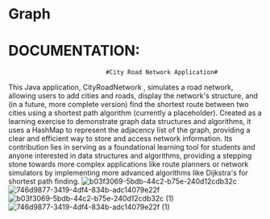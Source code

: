 # Graph
# DOCUMENTATION:

                               #City Road Network Application#

This Java application,  CityRoadNetwork , simulates a road network, allowing users to add cities and roads, display the network's structure, and (in a future, more complete version) find the shortest route between two cities using a shortest path algorithm (currently a placeholder).  Created as a learning exercise to demonstrate graph data structures and algorithms, it uses a HashMap to represent the adjacency list of the graph, providing a clear and efficient way to store and access network information.  Its contribution lies in serving as a foundational learning tool for students and anyone interested in data structures and algorithms, providing a stepping stone towards more complex applications like route planners or network simulators by implementing more advanced algorithms like Dijkstra's for shortest path finding.
![b03f3069-5bdb-44c2-b75e-240d12cdb32c](https://github.com/user-attachments/assets/b0b64aa8-ef12-4028-ac95-dccdbf04f767)
![746d9877-3419-4df4-834b-adc14079e22f](https://github.com/user-attachments/assets/4526d76a-880e-492f-b245-ca8b4c44efb0)
![b03f3069-5bdb-44c2-b75e-240d12cdb32c (1)](https://github.com/user-attachments/assets/0c56a769-f2b4-4188-b5b2-9058f31ecf9e)
![746d9877-3419-4df4-834b-adc14079e22f (1)](https://github.com/user-attachments/assets/329bab7f-222d-4f2a-ac91-8c55891ba047)

